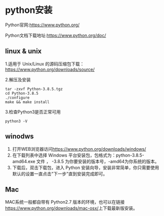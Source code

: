# python安装

Python官网:<https://www.python.org/>

Python文档下载地址:<https://www.python.org/doc/>

## linux & unix

1.适用于 Unix/Linux 的源码压缩包下载：<https://www.python.org/downloads/source/>

2.解压及安装

```shell
tar -zxvf Python-3.8.5.tgz
cd Python-3.8.5
./configure
make && make install 
```

3.检查Python3是否正常可用

```shell
python3 -V
```

## winodws

1. 打开WEB浏览器访问<https://www.python.org/downloads/windows/>
2. 在下载列表中选择 Windows 平台安装包，包格式为：python-3.8.5-amd64.exe 文件 ， -3.8.5 为你要安装的版本号，-amd64为你系统的版本。
3. 下载后，双击下载包，进入 Python 安装向导，安装非常简单，你只需要使用默认的设置一直点击"下一步"直到安装完成即可。

## Mac

MAC系统一般都自带有 Python2.7 版本的环境，也可以在链接<https://www.python.org/downloads/mac-osx/>上下载最新版安装。
